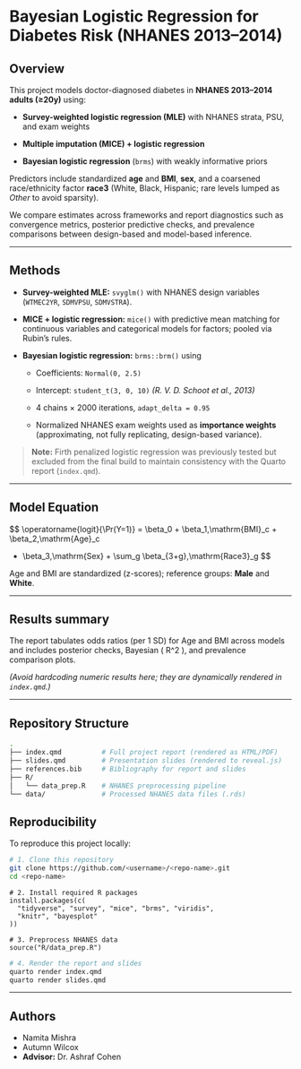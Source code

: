 # Bayesian Logistic Regression for Diabetes Risk (NHANES 2013–2014)

## Overview

This project models doctor-diagnosed diabetes in **NHANES 2013–2014
adults (≥20y)** using:

-   **Survey-weighted logistic regression (MLE)** with NHANES strata,
    PSU, and exam weights

-   **Multiple imputation (MICE) + logistic regression**

-   **Bayesian logistic regression** (`brms`) with weakly informative
    priors

Predictors include standardized **age** and **BMI**, **sex**, and a
coarsened race/ethnicity factor **race3** (White, Black, Hispanic; rare
levels lumped as *Other* to avoid sparsity).

We compare estimates across frameworks and report diagnostics such as
convergence metrics, posterior predictive checks, and prevalence
comparisons between design-based and model-based inference.

------------------------------------------------------------------------

## Methods

-   **Survey-weighted MLE:** `svyglm()` with NHANES design variables
    (`WTMEC2YR`, `SDMVPSU`, `SDMVSTRA`).

-   **MICE + logistic regression:** `mice()` with predictive mean
    matching for continuous variables and categorical models for
    factors; pooled via Rubin’s rules.

-   **Bayesian logistic regression:** `brms::brm()` using

    -   Coefficients: `Normal(0, 2.5)`

    -   Intercept: `student_t(3, 0, 10)` *(R. V. D. Schoot et al.,
        2013)*

    -   4 chains × 2000 iterations, `adapt_delta = 0.95`

    -   Normalized NHANES exam weights used as **importance weights**
        (approximating, not fully replicating, design-based variance).

> **Note:** Firth penalized logistic regression was previously tested
> but excluded from the final build to maintain consistency with the
> Quarto report (`index.qmd`).

------------------------------------------------------------------------

## Model Equation

$$
\operatorname{logit}\{\Pr(Y=1)\}
= \beta_0 + \beta_1\,\mathrm{BMI}_c + \beta_2\,\mathrm{Age}_c
+ \beta_3\,\mathrm{Sex} + \sum_g \beta_{3+g}\,\mathrm{Race3}_g
$$

Age and BMI are standardized (z-scores); reference groups: **Male** and
**White**.

------------------------------------------------------------------------

## Results summary

The report tabulates odds ratios (per 1 SD) for Age and BMI across
models and includes posterior checks, Bayesian ( R\^2 ), and prevalence
comparison plots.

*(Avoid hardcoding numeric results here; they are dynamically rendered
in `index.qmd`.)*

------------------------------------------------------------------------

## Repository Structure

``` bash
.
├── index.qmd          # Full project report (rendered as HTML/PDF)
├── slides.qmd         # Presentation slides (rendered to reveal.js)
├── references.bib     # Bibliography for report and slides
├── R/
│   └── data_prep.R    # NHANES preprocessing pipeline
└── data/              # Processed NHANES data files (.rds)
```

## Reproducibility

To reproduce this project locally:

``` bash
# 1. Clone this repository
git clone https://github.com/<username>/<repo-name>.git
cd <repo-name>
```

```{r}
# 2. Install required R packages
install.packages(c(
  "tidyverse", "survey", "mice", "brms", "viridis",
  "knitr", "bayesplot"
))

# 3. Preprocess NHANES data
source("R/data_prep.R")
```

``` bash
# 4. Render the report and slides
quarto render index.qmd
quarto render slides.qmd
```

------------------------------------------------------------------------

## Authors

-   Namita Mishra
-   Autumn Wilcox
-   **Advisor:** Dr. Ashraf Cohen
